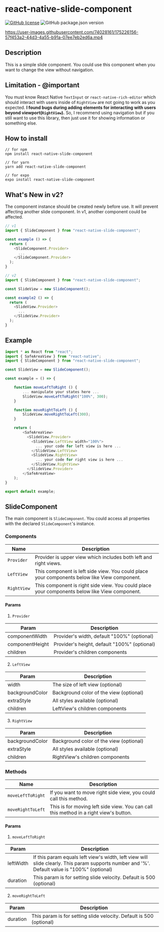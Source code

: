 # react-native-slide-component

[![GitHub license](https://img.shields.io/github/license/mauvpark/react-native-slide-component)](https://github.com/mauvpark/react-native-slide-component/blob/main/LICENSE.md)
![GitHub package.json version](https://img.shields.io/github/package-json/v/mauvpark/react-native-slide-component)

https://user-images.githubusercontent.com/74028161/175226156-57f453a2-44d3-4a55-b91a-07ee7eb2ed6a.mp4

## Description
This is a simple slide component. You could use this component when you want to change the view without navigation.

## Limitation - @important
You must know React Native `TextInput` or `react-native-rich-editor` which should interact with users inside of `RightView` are not going to work as you expected. **I found bugs during adding elements for interacting with users beyond viewport(`RightView`).** So, I recommend using navigation but if you still want to use this library, then just use it for showing information or something else.

## How to install

```
// for npm
npm install react-native-slide-component

// for yarn
yarn add react-native-slide-component

// for expo
expo install react-native-slide-component
```

## What's New in v2?

The component instance should be created newly before use. It will prevent affecting another slide component. In v1, another component could be affected.

```js
// v1
import { SlideComponent } from "react-native-slide-component";

const example () => {
  return (
    <SlideComponent.Provider>
      ...
    </SlideComponent.Provider>
  );
}

// v2
import { SlideComponent } from "react-native-slide-component";

const SlideView = new SlideComponent();

const example2 () => {
  return (
    <SlideView.Provider>
      ...
    </SlideView.Provider>
  );
}
```

## Example

```js
import * as React from "react";
import { SafeAreaView } from "react-native";
import { SlideComponent } from "react-native-slide-component";

const SlideView = new SlideComponent();

const example = () => {

    function moveLeftToRight () {
        ... manipulate your states here ...
        SlideView.moveLeftToRight("100%", 300);
    }

    function moveRightToLeft () {
        SlideView.moveRightToLeft(300);
    }

    return (
        <SafeAreaView>
          <SlideView.Provider>
            <SlideView.LeftView width="100%">
              ... your code for left view is here ...
            </SlideView.LeftView>
            <SlideView.RightView>
              ... your code for right view is here ...
            </SlideView.RightView>
          </SlideView.Provider>
        </SafeAreaView>
    );
}

export default example;
```

## SlideComponent
The main component is `SlideComponent`. You could access all properties with the declared `SlideComponent`'s instance.

### Components

| Name  | Description  |
|---|---|
| `Provider`  | Provider is upper view which includes both left and right views.  |
| `LeftView`  | This component is left side view. You could place your components below like View component.  |
| `RightView`  | This component is right side view. You could place your components below like View component. |

#### Params

1. `Provider`

| Param  | Description  |
|---|---|
| componentWidth  | Provider's width, default "100%" (optional) |
| componentHeight  | Provider's height, default "100%" (optional) |
| children  | Provider's children components  |

2. `LeftView`

| Param  | Description  |
|---|---|
| width  | The size of left view (optional) |
| backgroundColor  | Background color of the view (optional) |
| extraStyle  | All styles available (optional) |
| children  | LeftView's children components  |

3. `RightView`

| Param  | Description  |
|---|---|
| backgroundColor  | Background color of the view (optional) |
| extraStyle  | All styles available (optional) |
| children  | RightView's children components  |

### Methods

| Name  | Description  |
|---|---|
| `moveLeftToRight`  | If you want to move right side view, you could call this method.  |
| `moveRightToLeft`  | This is for moving left side view. You can call this method in a right view's button. |

#### Params

1. `moveLeftToRight`

| Param  | Description  |
|---|---|
| leftWidth  | If this param equals left view's width, left view will slide clearly. This param supports number and '%'. Default value is "100%" (optional)  |
| duration  | This param is for setting slide velocity. Default is 500 (optional)  |

2. `moveRightToLeft`

| Param  | Description  |
|---|---|
| duration  | This param is for setting slide velocity. Default is 500 (optional)  |
